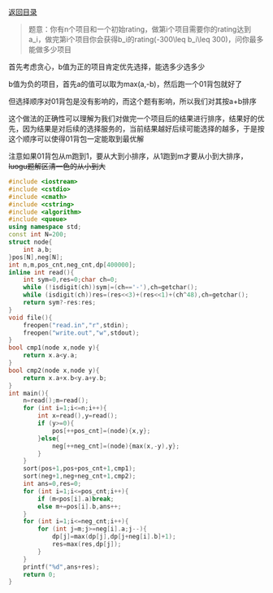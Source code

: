 <!--more-->

[返回目录](note/code/cf/problems)

>题意：你有n个项目和一个初始rating，做第i个项目需要你的rating达到a_i，做完第i个项目你会获得b_i的rating(-300\leq b_i\leq 300)，问你最多能做多少项目

首先考虑贪心，b值为正的项目肯定优先选择，能选多少选多少

b值为负的项目，首先a的值可以取为max(a,-b)，然后跑一个01背包就好了

但选择顺序对01背包是没有影响的，而这个题有影响，所以我们对其按a+b排序

这个做法的正确性可以理解为我们对做完一个项目后的结果进行排序，结果好的优先，因为结果是对后续的选择服务的，当前结果越好后续可能选择的越多，于是按这个顺序可以使得01背包一定能取到最优解

注意如果01背包从m跑到1，要从大到小排序，从1跑到m才要从小到大排序，~~luogu题解区清一色的从小到大~~


```cpp
#include <iostream>
#include <cstdio>
#include <cmath>
#include <cstring>
#include <algorithm>
#include <queue>
using namespace std;
const int N=200;
struct node{
    int a,b;
}pos[N],neg[N];
int n,m,pos_cnt,neg_cnt,dp[400000];
inline int read(){
    int sym=0,res=0;char ch=0;
    while (!isdigit(ch))sym|=(ch=='-'),ch=getchar();
    while (isdigit(ch))res=(res<<3)+(res<<1)+(ch^48),ch=getchar();
    return sym?-res:res;
}
void file(){
    freopen("read.in","r",stdin);
    freopen("write.out","w",stdout);
}
bool cmp1(node x,node y){
    return x.a<y.a;
}
bool cmp2(node x,node y){
    return x.a+x.b<y.a+y.b;
}
int main(){
    n=read();m=read();
    for (int i=1;i<=n;i++){
        int x=read(),y=read();
        if (y>=0){
            pos[++pos_cnt]=(node){x,y};
        }else{
            neg[++neg_cnt]=(node){max(x,-y),y};
        }
    }
    sort(pos+1,pos+pos_cnt+1,cmp1);
    sort(neg+1,neg+neg_cnt+1,cmp2);
    int ans=0,res=0;
    for (int i=1;i<=pos_cnt;i++){
        if (m<pos[i].a)break;
        else m+=pos[i].b,ans++;
    }
    for (int i=1;i<=neg_cnt;i++){
        for (int j=m;j>=neg[i].a;j--){
            dp[j]=max(dp[j],dp[j+neg[i].b]+1);
            res=max(res,dp[j]);
        }
    }
    printf("%d",ans+res);
    return 0;
}
```
